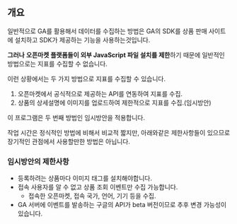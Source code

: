 ## 개요

일반적으로 GA를 활용해서 데이터를 수집하는 방법은 GA의 SDK를 상품 판매 사이트에 설치하고 SDK가 제공하는 기능을 사용하는것입니다.

**그러나** **오픈마켓 플랫폼들이 외부 JavaScript 파일 설치를 제한**하기 때문에 일반적인 방법으로는 지표를 수집할 수 없습니다.

이런 상황에서는 두 가지 방법으로 지표를 수집할 수 있습니다.

1. 오픈마켓에서 공식적으로 제공하는 API를 연동하여 지표를 수집.
2. 상품의 상세설명에 이미지를 업로드하여 제한적으로 지표를 수집.(임시방안)

이 프로그램은 두 번째 방법인 임시방안을 적용합니다.

작업 시간은 정식적인 방법에 비해서 비교적 짧지만, 아래와같은 제한사항들이 있으므로 장기적인 관점에서 사용할만한 방법은 아닙니다.

### 임시방안의 제한사항

- 등록하려는 상품마다 이미지 태그를 설치해야합니다.
- 접속 사용자를 알 수 없고 상품 조회 이벤트만 수집 가능합니다.
  - 접속한 오픈마켓, 접속 국가, 언어, 기기 등을 수집.
- GA 서버에 이벤트를 발송하는 구글의 API가 beta 버전이므로 추후 변경 가능성이 있습니다.
